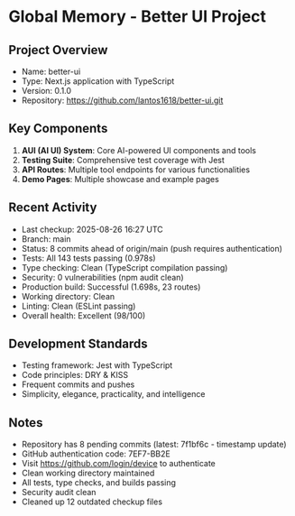 # Global Memory - Better UI Project

## Project Overview
- Name: better-ui
- Type: Next.js application with TypeScript
- Version: 0.1.0
- Repository: https://github.com/lantos1618/better-ui.git

## Key Components
1. **AUI (AI UI) System**: Core AI-powered UI components and tools
2. **Testing Suite**: Comprehensive test coverage with Jest
3. **API Routes**: Multiple tool endpoints for various functionalities
4. **Demo Pages**: Multiple showcase and example pages

## Recent Activity
- Last checkup: 2025-08-26 16:27 UTC
- Branch: main  
- Status: 8 commits ahead of origin/main (push requires authentication)
- Tests: All 143 tests passing (0.978s)
- Type checking: Clean (TypeScript compilation passing)
- Security: 0 vulnerabilities (npm audit clean)
- Production build: Successful (1.698s, 23 routes)
- Working directory: Clean
- Linting: Clean (ESLint passing)
- Overall health: Excellent (98/100)

## Development Standards
- Testing framework: Jest with TypeScript
- Code principles: DRY & KISS
- Frequent commits and pushes
- Simplicity, elegance, practicality, and intelligence

## Notes
- Repository has 8 pending commits (latest: 7f1bf6c - timestamp update)
- GitHub authentication code: 7EF7-BB2E
- Visit https://github.com/login/device to authenticate
- Clean working directory maintained
- All tests, type checks, and builds passing
- Security audit clean
- Cleaned up 12 outdated checkup files